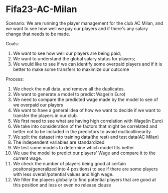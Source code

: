 # Fifa23-AC-Milan
Scenario: We are running the player management for the club AC Milan, and we want to see how well we pay our players and if there's any salary change that needs to be made.

Goals: 
1. We want to see how well our players are being paid;
2. We want to understand the global salary status for players;
3. We would like to see if we can identify some overpaid players and if it is better to make some transfers to maximize our outcome

Process:
1. We check the null data, and remove all the duplicates.
2. We want to generate a model to predict Wage(in Euro)
3. We need to compare the predicted wage made by the model to see of we overpaid our players
4. We want to have a general idea of how we want to decide if we want to transfer the players in our club.
5. We first need to see what are having high correlation with Wage(in Euro)
6. We take into consideration of the factors that might be correlated and better not to be included in the predictors to avoid multicollinearity
7. We split the dataset into training data(the rest) and test data(AC Milan)
8. The independent variables are standardized
9. We test some models to determine which model fits better
10. We use the model to predict our players' Wage and compare it to the current wage.
11. We check the number of players being good at certain positons(generalized into 4 positions) to see if there are some players with less overall/potential values and high wage.
12. We filter the players globally to find potential players that are good at this position and less or even no release clause

   
